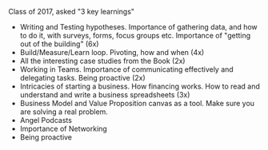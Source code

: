 Class of 2017, asked "3 key learnings"

- Writing and Testing hypotheses. Importance of gathering data, and how to do it, with surveys, forms, focus groups etc. Importance of "getting out of the building" (6x)
- Build/Measure/Learn loop. Pivoting, how and when (4x)
- All the interesting case studies from the Book (2x)
- Working in Teams. Importance of communicating effectively and delegating tasks. Being proactive (2x)
- Intricacies of starting a business. How financing works. How to read and understand and write a business spreadsheets (3x)
- Business Model and Value Proposition canvas as a tool. Make sure you are solving a real problem.
- Angel Podcasts
- Importance of Networking
- Being proactive
